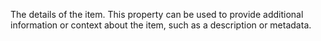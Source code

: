 The details of the item. This property can be used to provide additional information or context about the item, such as a description or metadata.